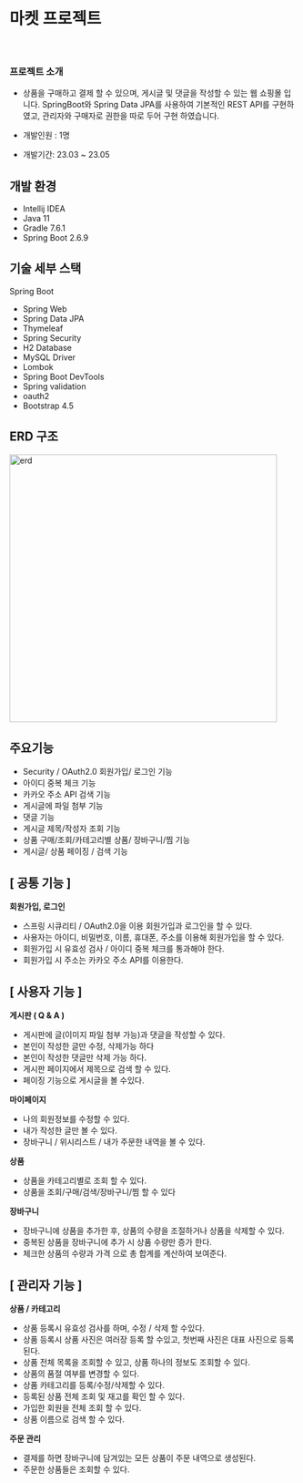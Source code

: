 # 마켓 프로젝트
ㅤ

### 프로젝트 소개
 - 상품을 구매하고 결제 할 수 있으며, 게시글 및 댓글을 작성할 수 있는 웹 쇼핑몰 입니다. SpringBoot와 Spring Data JPA를 사용하여 기본적인 REST API를 구현하였고, 관리자와 구매자로 권한을 따로 두어 구현 하였습니다.

- 개발인원 : 1명
- 개발기간: 23.03 ~ 23.05

## 개발 환경

* Intellij IDEA 
* Java 11
* Gradle 7.6.1
* Spring Boot 2.6.9

## 기술 세부 스택

Spring Boot

* Spring Web
* Spring Data JPA
* Thymeleaf
* Spring Security
* H2 Database
* MySQL Driver
* Lombok
* Spring Boot DevTools
* Spring validation
* oauth2
* Bootstrap 4.5

## ERD 구조

<img width="470" alt="erd" src="https://github.com/user-attachments/assets/0e1f9fc3-658d-4db8-8d9c-8fb99a9293d6">

## 주요기능

  - Security / OAuth2.0 회원가입/ 로그인 기능
  - 아이디 중복 체크 기능
  - 카카오 주소 API 검색 기능
  - 게시글에 파일 첨부 기능
  - 댓글 기능
  - 게시글 제목/작성자 조회 기능
  - 상품 구매/조회/카테고리별 상품/ 장바구니/찜 기능
  - 게시글/ 상품 페이징 / 검색 기능




## [ 공통 기능 ]


**회원가입, 로그인**


- 스프링 시큐리티 / OAuth2.0을 이용 회원가입과 로그인을 할 수 있다.
- 사용자는 아이디, 비밀번호, 이름, 휴대폰, 주소를 이용해 회원가입을 할 수 있다.
- 회원가입 시 유효성 검사 / 아이디 중복 체크를 통과해야 한다.
- 회원가입 시 주소는 카카오 주소 API를 이용한다.


## [ 사용자 기능 ]


**게시판 ( Q & A )**


- 게시판에 글(이미지 파일 첨부 가능)과 댓글을 작성할 수 있다.
- 본인이 작성한 글만 수정, 삭제가능 하다
- 본인이 작성한 댓글만 삭제 가능 하다.
- 게시판 페이지에서 제목으로 검색 할 수 있다.
- 페이징 기능으로 게시글을 볼 수있다.


**마이페이지**


- 나의 회원정보를 수정할 수 있다.
- 내가 작성한 글만 볼 수 있다.
- 장바구니 / 위시리스트 / 내가 주문한 내역을 볼 수 있다.


**상품**


- 상품을 카테고리별로 조회 할 수 있다.
- 상품을 조회/구매/검색/장바구니/찜 할 수 있다
    
 **장바구니**
    
- 장바구니에 상품을 추가한 후, 상품의 수량을 조절하거나 상품을 삭제할 수 있다.
- 중복된 상품을 장바구니에 추가 시 상품 수량만 증가 한다.
- 체크한 상품의 수량과 가격 으로 총 합계를 계산하여 보여준다.

## [ 관리자 기능 ]


**상품 / 카테고리**


- 상품 등록시 유효성 검사를 하며, 수정 / 삭제 할 수있다.
- 상품 등록시 상품 사진은 여러장 등록 할 수있고, 첫번째 사진은 대표 사진으로 등록된다.
- 상품 전체 목록을 조회할 수 있고, 상품 하나의 정보도 조회할 수 있다.
- 상품의 품절 여부를 변경할 수 있다.
- 상품 카테고리를 등록/수정/삭제할 수 있다.
- 등록된 상품 전체 조회 및 재고를 확인 할 수 있다.
- 가입한 회원을 전체 조회 할 수 있다.
- 상품 이름으로 검색 할 수 있다.


**주문 관리**


- 결제를 하면 장바구니에 담겨있는 모든 상품이 주문 내역으로 생성된다.
- 주문한 상품들은 조회할 수 있다.
